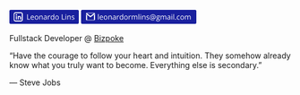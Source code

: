 [<img src="https://github.com/leonardormlins/leonardormlins/blob/main/Linkedin.png" alt="drawing" height="25"/>](https://www.linkedin.com/in/leonardormlins/)
[<img src="https://github.com/leonardormlins/leonardormlins/blob/main/Email.png" alt="drawing" height="25"/>](mailto:leonardormlins@gmail.com)

Fullstack Developer @ [Bizpoke](http://bizpoke.com.br/)

“Have the courage to follow your heart and intuition. They somehow already know what you truly want to become. Everything else is secondary.”

― Steve Jobs
